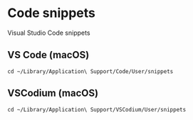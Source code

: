 # Code snippets
Visual Studio Code snippets

## VS Code (macOS)
```
cd ~/Library/Application\ Support/Code/User/snippets
```

## VSCodium (macOS)
```
cd ~/Library/Application\ Support/VSCodium/User/snippets
```
